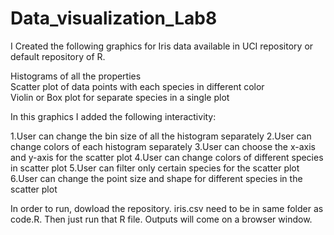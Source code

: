# Data_visualization_Lab8

I Created the following graphics for Iris data available in UCI repository or default repository of R.

Histograms of all the properties                                                      
Scatter plot of data points with each species in different color                                               
Violin or Box plot for separate species in a single plot                                             


In this graphics I added the following interactivity:

1.User can change the bin size of all the histogram separately
2.User can change colors of each histogram separately
3.User can choose the x-axis and y-axis for the scatter plot
4.User can change colors of different species in scatter plot
5.User can filter only certain species for the scatter plot
6.User can change the point size and shape for different species in the scatter plot


In order to run, dowload the repository. iris.csv need to be in same folder as code.R.
Then just run that R file. Outputs will come on a browser window.

